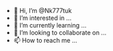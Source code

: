 - 👋 Hi, I’m @Nk777tuk
- 👀 I’m interested in ...
- 🌱 I’m currently learning ...
- 💞️ I’m looking to collaborate on ...
- 📫 How to reach me ...

<!---
Nk777tuk/Nk777tuk is a ✨ special ✨ repository because its `README.md` (this file) appears on your GitHub profile.
You can click the Preview link to take a look at your changes.
--->
